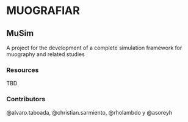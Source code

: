 # MUOGRAFIAR 
## MuSim

A project for the development of a complete simulation framework for muography and related studies

### Resources

TBD

### Contributors

@alvaro.taboada, @christian.sarmiento, @rholambdo y @asoreyh
